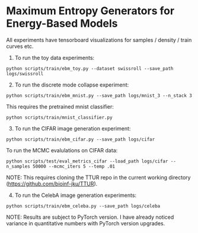 # Maximum Entropy Generators for Energy-Based Models

All experiments have tensorboard visualizations for samples / density / train curves etc.

1. To run the toy data experiments:
```
python scripts/train/ebm_toy.py --dataset swissroll --save_path logs/swissroll
```

2. To run the discrete mode collapse experiment:
```
python scripts/train/ebm_mnist.py --save_path logs/mnist_3 --n_stack 3
```

This requires the pretrained mnist classifier:
```
python scripts/train/mnist_classifier.py
```

3. To run the CIFAR image generation experiment:
```
python scripts/train/ebm_cifar.py --save_path logs/cifar
```

To run the MCMC evalulations on CIFAR data:
```
python scripts/test/eval_metrics_cifar --load_path logs/cifar --n_samples 50000 --mcmc_iters 5 --temp .01
```

NOTE: This requires cloning the TTUR repo in the current working directory (https://github.com/bioinf-jku/TTUR).

4. To run the CelebA image generation experiments:
```
python scripts/train/ebm_celeba.py --save_path logs/celeba
```

NOTE: Results are subject to PyTorch version. I have already noticed variance in quantitative numbers with PyTorch version upgrades.